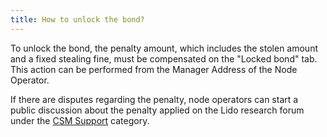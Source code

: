 ```yaml
---
title: How to unlock the bond?
---
```


To unlock the bond, the penalty amount, which includes the stolen amount and a fixed stealing fine, must be compensated on the "Locked bond" tab. This action can be performed from the Manager Address of the Node Operator.

If there are disputes regarding the penalty, node operators can start a public discussion about the penalty applied on the Lido research forum under the [CSM Support](https://research.lido.fi/c/csm-support/21) category.
